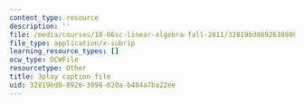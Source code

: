 ```yaml
---
content_type: resource
description: ''
file: /media/courses/18-06sc-linear-algebra-fall-2011/32819bd089263898620ab484a7ba22ee_fjsPjh0B2tU.srt
file_type: application/x-subrip
learning_resource_types: []
ocw_type: OCWFile
resourcetype: Other
title: 3play caption file
uid: 32819bd0-8926-3898-620a-b484a7ba22ee
---
```

